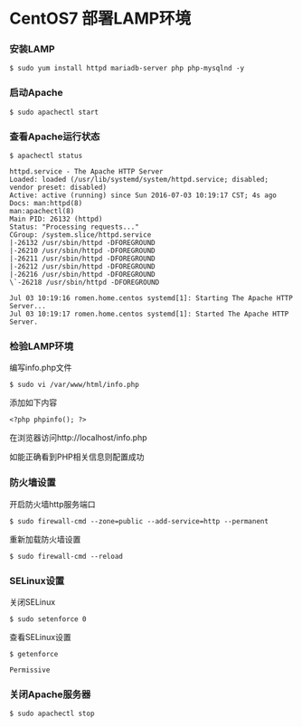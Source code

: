 # CentOS7 部署LAMP环境

### 安装LAMP

`$ sudo yum install httpd mariadb-server php php-mysqlnd -y`

### 启动Apache

`$ sudo apachectl start`

### 查看Apache运行状态

`$ apachectl status`

    httpd.service - The Apache HTTP Server
    Loaded: loaded (/usr/lib/systemd/system/httpd.service; disabled; vendor preset: disabled)
    Active: active (running) since Sun 2016-07-03 10:19:17 CST; 4s ago
    Docs: man:httpd(8)
    man:apachectl(8)
    Main PID: 26132 (httpd)
    Status: "Processing requests..."
    CGroup: /system.slice/httpd.service
    |-26132 /usr/sbin/httpd -DFOREGROUND
    |-26210 /usr/sbin/httpd -DFOREGROUND
    |-26211 /usr/sbin/httpd -DFOREGROUND
    |-26212 /usr/sbin/httpd -DFOREGROUND
    |-26216 /usr/sbin/httpd -DFOREGROUND
    \`-26218 /usr/sbin/httpd -DFOREGROUND

    Jul 03 10:19:16 romen.home.centos systemd[1]: Starting The Apache HTTP Server...
    Jul 03 10:19:17 romen.home.centos systemd[1]: Started The Apache HTTP Server.

### 检验LAMP环境

编写info.php文件

`$ sudo vi /var/www/html/info.php`

添加如下内容

`<?php phpinfo(); ?>`

在浏览器访问http://localhost/info.php

如能正确看到PHP相关信息则配置成功

### 防火墙设置

开启防火墙http服务端口

`$ sudo firewall-cmd --zone=public --add-service=http --permanent`

重新加载防火墙设置

`$ sudo firewall-cmd --reload`

### SELinux设置

关闭SELinux

`$ sudo setenforce 0`

查看SELinux设置

`$ getenforce`

    Permissive

### 关闭Apache服务器

`$ sudo apachectl stop`

